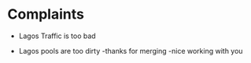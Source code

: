 # Complaints

- Lagos Traffic is too bad

- Lagos pools are too dirty
-thanks for merging
-nice working with you